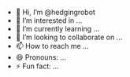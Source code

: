 - 👋 Hi, I’m @hedgingrobot
- 👀 I’m interested in ...
- 🌱 I’m currently learning ...
- 💞️ I’m looking to collaborate on ...
- 📫 How to reach me ...
- 😄 Pronouns: ...
- ⚡ Fun fact: ...

<!---
hedgingrobot/hedgingrobot is a ✨ special ✨ repository because its `README.md` (this file) appears on your GitHub profile.
You can click the Preview link to take a look at your changes.
--->
